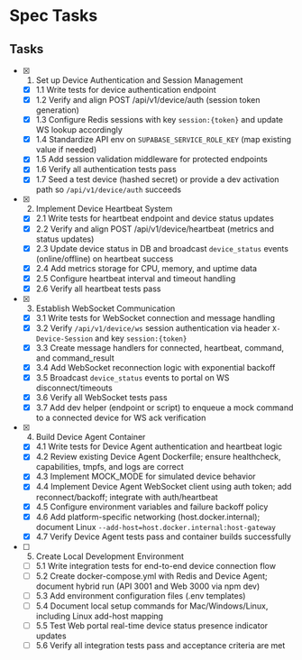 # Spec Tasks

## Tasks

- [x] 1. Set up Device Authentication and Session Management
  - [x] 1.1 Write tests for device authentication endpoint
  - [x] 1.2 Verify and align POST /api/v1/device/auth (session token generation)
  - [x] 1.3 Configure Redis sessions with key `session:{token}` and update WS lookup accordingly
  - [x] 1.4 Standardize API env on `SUPABASE_SERVICE_ROLE_KEY` (map existing value if needed)
  - [x] 1.5 Add session validation middleware for protected endpoints
  - [x] 1.6 Verify all authentication tests pass
  - [x] 1.7 Seed a test device (hashed secret) or provide a dev activation path so `/api/v1/device/auth` succeeds

- [x] 2. Implement Device Heartbeat System
  - [x] 2.1 Write tests for heartbeat endpoint and device status updates
  - [x] 2.2 Verify and align POST /api/v1/device/heartbeat (metrics and status updates)
  - [x] 2.3 Update device status in DB and broadcast `device_status` events (online/offline) on heartbeat success
  - [x] 2.4 Add metrics storage for CPU, memory, and uptime data
  - [x] 2.5 Configure heartbeat interval and timeout handling
  - [x] 2.6 Verify all heartbeat tests pass

- [x] 3. Establish WebSocket Communication
  - [x] 3.1 Write tests for WebSocket connection and message handling
  - [x] 3.2 Verify `/api/v1/device/ws` session authentication via header `X-Device-Session` and key `session:{token}`
  - [x] 3.3 Create message handlers for connected, heartbeat, command, and command_result
  - [x] 3.4 Add WebSocket reconnection logic with exponential backoff
  - [x] 3.5 Broadcast `device_status` events to portal on WS disconnect/timeouts
  - [x] 3.6 Verify all WebSocket tests pass
  - [x] 3.7 Add dev helper (endpoint or script) to enqueue a mock command to a connected device for WS ack verification

- [x] 4. Build Device Agent Container
  - [x] 4.1 Write tests for Device Agent authentication and heartbeat logic
  - [x] 4.2 Review existing Device Agent Dockerfile; ensure healthcheck, capabilities, tmpfs, and logs are correct
  - [x] 4.3 Implement MOCK_MODE for simulated device behavior
  - [x] 4.4 Implement Device Agent WebSocket client using auth token; add reconnect/backoff; integrate with auth/heartbeat
  - [x] 4.5 Configure environment variables and failure backoff policy
  - [x] 4.6 Add platform-specific networking (host.docker.internal); document Linux `--add-host=host.docker.internal:host-gateway`
  - [x] 4.7 Verify Device Agent tests pass and container builds successfully

- [ ] 5. Create Local Development Environment
  - [ ] 5.1 Write integration tests for end-to-end device connection flow
  - [ ] 5.2 Create docker-compose.yml with Redis and Device Agent; document hybrid run (API 3001 and Web 3000 via npm dev)
  - [ ] 5.3 Add environment configuration files (.env templates)
  - [ ] 5.4 Document local setup commands for Mac/Windows/Linux, including Linux add-host mapping
  - [ ] 5.5 Test Web portal real-time device status presence indicator updates
  - [ ] 5.6 Verify all integration tests pass and acceptance criteria are met
